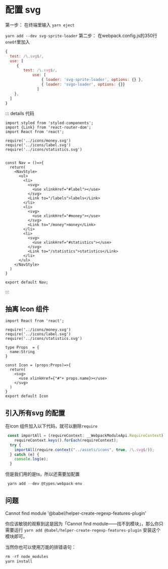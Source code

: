 # 配置 svg
第一步：
在终端里输入
`yarn eject`

`yarn add --dev svg-sprite-loader`
第二步：
在webpack.config.js的350行 `oneOf`里加入
```js
{
  test: /\.svg$/,
  use: [
     {
        test: /\.svg$/,
            use: [
                { loader: 'svg-sprite-loader', options: {} },
                { loader: 'svgo-loader', options: {}}
              ]
    },
  ]
}
```
::: details 代码
```tsx
import styled from 'styled-components';
import {Link} from 'react-router-dom';
import React from 'react';

require('../icons/money.svg')
require('../icons/label.svg')
require('../icons/statistics.svg')


const Nav = ()=>{
  return(
    <NavStyle>
      <ul>
        <li>
          <svg>
            <use xlinkHref="#label"></use>
          </svg>
          <Link to="/labels">labels</Link>
        </li>
        <li>
          <svg>
            <use xlinkHref="#money"></use>
          </svg>
          <Link to="/money">money</Link>
        </li>
        <li>
          <svg>
            <use xlinkHref="#statistics"></use>
          </svg>
          <Link to="/statistics">statistics</Link>
        </li>
      </ul>
    </NavStyle>
  )
}

export default Nav;
```
:::

## 抽离 Icon 组件
```tsx
import React from 'react';

require('../icons/money.svg')
require('../icons/label.svg')
require('../icons/statistics.svg')

type Props  = {
  name:String
}

const Icon = (props:Props)=>{
  return(
    <svg>
      <use xlinkHref={"#"+ props.name}></use>
    </svg>
  )
}
export default Icon
```

## 引入所有svg 的配置
在icon 组件加入以下代码，就可以删除`require`

```js
 const importAll = (requireContext: __WebpackModuleApi.RequireContext) =>
    requireContext.keys().forEach(requireContext);
  try {
    importAll(require.context("../assets/icons", true, /\.svg$/));
  } catch (e) {
    console.log(e);
  }
```
但是我们用的是ts，所以还需要加配置
```js
 yarn add --dev @types/webpack-env

```
## 问题
Cannot find module '@babel/helper-create-regexp-features-plugin'

你应该敏锐的观察到这是因为「Cannot find module——找不到模块」，那么你只需要运行 `yarn add @babel/helper-create-regexp-features-plugin` 安装这个模块即可。

当然你也可以使用万能的排错语句：

```js
rm -rf node_modules
yarn install
```